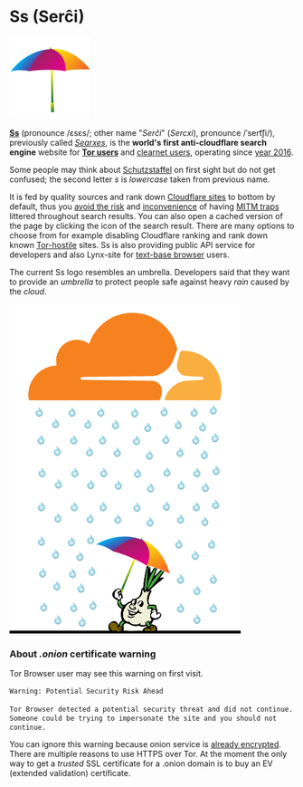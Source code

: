 # Ss (Serĉi)


![](../image/ss-sercxi.png)


**[Ss](https://sercxi.eu.org)** (pronounce /ɛsɛs/; other name "_Serĉi_" (_Sercxi_), pronounce /ˈsert͡ʃi/), previously called _[Searxes](https://web.archive.org/web/20210614033612/https://en.wikipedia.org/w/index.php?title=Searx&oldid=906373508)_, is the **world's first anti-cloudflare search engine** website for [**Tor users**](https://sercxi.nnpaefp7pkadbxxkhz2agtbv2a4g5sgo2fbmv3i7czaua354334uqqad.onion/) and [clearnet users](https://en.wikipedia.org/wiki/Clearnet_(networking)), operating since [year 2016](https://addons.thunderbird.net/en-us/firefox/addon/searxes/).

Some people may think about [Schutzstaffel](https://en.wikipedia.org/wiki/SS) on first sight but do not get confused; the second letter _s_ is _lowercase_ taken from previous name.

It is fed by quality sources and rank down [Cloudflare sites](../cloudflare_users/domains) to bottom by default, thus you [avoid the risk](../README.md) and [inconvenience](../PEOPLE.md) of having [MITM traps](../README.md) littered throughout search results.
You can also open a cached version of the page by clicking the icon of the search result.
There are many options to choose from for example disabling Cloudflare ranking and rank down known [Tor-hostile](../anti-tor_users/domains) sites. Ss is also providing public API service for developers and also Lynx-site for [text-base browser](../readme/en.ethics.md#browser-vendor-discrimination) users.

The current Ss logo resembles an umbrella. Developers said that they want to provide an _umbrella_ to protect people safe against heavy _rain_ caused by the _cloud_.


![](../image/ssprotect.jpg)



### About _.onion_ certificate warning

Tor Browser user may see this warning on first visit.

```
Warning: Potential Security Risk Ahead

Tor Browser detected a potential security threat and did not continue.
Someone could be trying to impersonate the site and you should not continue.
```

You can ignore this warning because onion service is [already encrypted](https://community.torproject.org/onion-services/overview/).
There are multiple reasons to use HTTPS over Tor.
At the moment the only way to get a _trusted_ SSL certificate for a .onion domain is to buy an EV (extended validation) certificate.
